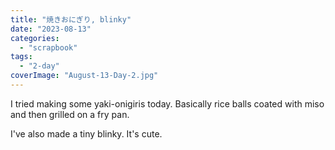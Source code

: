 ```yaml
---
title: "焼きおにぎり, blinky"
date: "2023-08-13"
categories: 
  - "scrapbook"
tags: 
  - "2-day"
coverImage: "August-13-Day-2.jpg"
---
```

<!--more-->

I tried making some yaki-onigiris today. Basically rice balls coated with miso and then grilled on a fry pan.

I've also made a tiny blinky. It's cute.
